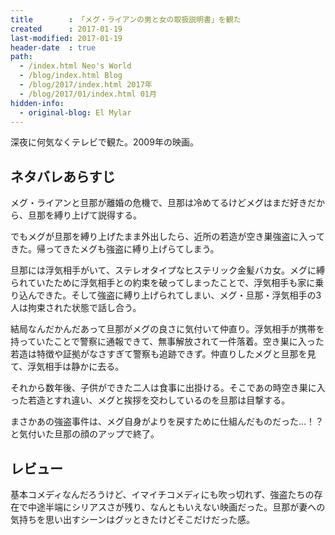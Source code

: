 ```yaml
---
title        : 「メグ・ライアンの男と女の取扱説明書」を観た
created      : 2017-01-19
last-modified: 2017-01-19
header-date  : true
path:
  - /index.html Neo's World
  - /blog/index.html Blog
  - /blog/2017/index.html 2017年
  - /blog/2017/01/index.html 01月
hidden-info:
  - original-blog: El Mylar
---
```


深夜に何気なくテレビで観た。2009年の映画。

## ネタバレあらすじ

メグ・ライアンと旦那が離婚の危機で、旦那は冷めてるけどメグはまだ好きだから、旦那を縛り上げて説得する。

でもメグが旦那を縛り上げたまま外出したら、近所の若造が空き巣強盗に入ってきた。帰ってきたメグも強盗に縛り上げらてしまう。

旦那には浮気相手がいて、ステレオタイプなヒステリック金髪バカ女。メグに縛られていたために浮気相手との約束を破ってしまったことで、浮気相手も家に乗り込んできた。そして強盗に縛り上げられてしまい、メグ・旦那・浮気相手の3人は拘束された状態で話し合う。

結局なんだかんだあって旦那がメグの良さに気付いて仲直り。浮気相手が携帯を持っていたことで警察に通報できて、無事解放されて一件落着。空き巣に入った若造は特徴や証拠がなさすぎて警察も追跡できず。仲直りしたメグと旦那を見て、浮気相手は静かに去る。

それから数年後、子供ができた二人は食事に出掛ける。そこであの時空き巣に入った若造とすれ違い、メグと挨拶を交わしているのを旦那は目撃する。

まさかあの強盗事件は、メグ自身がよりを戻すために仕組んだものだった…！？と気付いた旦那の顔のアップで終了。

## レビュー

基本コメディなんだろうけど、イマイチコメディにも吹っ切れず、強盗たちの存在で中途半端にシリアスさが残り、なんともいえない映画だった。旦那が妻への気持ちを思い出すシーンはグッときたけどそこだけだった感。

